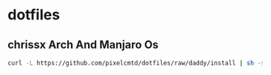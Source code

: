 # dotfiles

## chrissx Arch And Manjaro Os

```sh
curl -L https://github.com/pixelcmtd/dotfiles/raw/daddy/install | sh -s caamo
```

